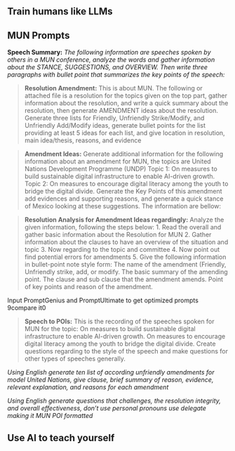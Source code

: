 ## Train humans like LLMs

## MUN Prompts


**Speech Summary:** _The following information are speeches spoken by others in a MUN conference, analyze the words and gather information about the STANCE, SUGGESTIONS, and OVERVIEW. Then write three paragraphs with bullet point that summarizes the key points of the speech:_

> **Resolution Amendment:** This is about MUN. The following or attached file is a resolution for the topics given on the top part, gather information about the resolution, and write a quick summary about the resolution, then generate AMENDMENT ideas about the resolution. Generate three lists for Friendly, Unfriendly Strike/Modify, and Unfriendly Add/Modify ideas, generate bullet points for the list providing at least 5 ideas for each list, and give location in resolution, main idea/thesis, reasons, and evidence

> **Amendment Ideas:** Generate additional information for the following information about an amendment for MUN, the topics are United Nations Development Programme (UNDP) Topic 1: On measures to build sustainable digital infrastructure to enable AI-driven growth.
> 	Topic 2: On measures to encourage digital literacy among the youth to bridge the digital divide. Generate the Key Points of this amendment add evidences and supporting reasons, and generate a quick stance of Mexico looking at these suggestions. The information are bellow:

> **Resolution Analysis for Amendment Ideas regardingly:** Analyze the given information, following the steps below: 1. Read the overall and gather basic information about the Resolution for MUN 2. Gather information about the clauses to have an overview of the situation and topic 3. Now regarding to the topic and committee 4. Now point out find potential errors for amendments 5. Give the following information in bullet-point note style form: The name of the amendment (Friendly, Unfriendly strike, add, or modify. The basic summary of the amending point. The clause and sub clause that the amendment amends. Point of key points and reason of the amendment.

Input PromptGenius and PromptUltimate to get optimized prompts 9compare it0

> **Speech to POIs:** This is the recording of the speeches spoken for MUN for the topic:
> On measures to build sustainable digital infrastructure to enable AI-driven growth.
> On measures to encourage digital literacy among the youth to bridge the digital divide.
> Create questions regarding to the style of the speech and make questions for other types of speeches generally.

*Using English generate ten list of according unfriendly amendments for model United Nations, give clause, brief summary of reason, evidence, relevant explanation, and reasons for each amendment*

*Using English generate questions that challenges, the resolution integrity, and overall effectiveness, don’t use personal pronouns use delegate making it MUN POI formatted*

## Use AI to teach yourself